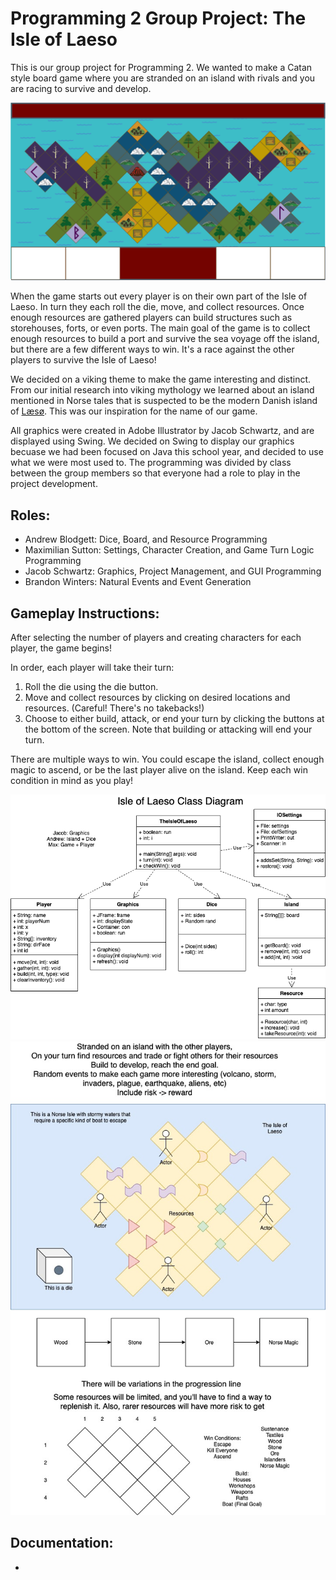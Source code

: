 # Programming 2 Group Project: The Isle of Laeso
This is our group project for Programming 2. We wanted to make a Catan style board game where you are stranded on an island with rivals and you are racing to survive and develop. 

![TheIsleOfLaeso](https://github.com/Bamboo72/Programming2GroupProject1/blob/main/res/BackgroundBoard.png)

When the game starts out every player is on their own part of the Isle of Laeso. In turn they each roll the die, move, and collect resources. Once enough resources are gathered players can build structures such as storehouses, forts, or even ports. The main goal of the game is to collect enough resources to build a port and survive the sea voyage off the island, but there are a few different ways to win. It's a race against the other players to survive the Isle of Laeso!

We decided on a viking theme to make the game interesting and distinct. From our initial research into viking mythology we learned about an island mentioned in Norse tales that is suspected to be the modern Danish island of [Læsø](https://en.wikipedia.org/wiki/L%C3%A6s%C3%B8). This was our inspiration for the name of our game.

All graphics were created in Adobe Illustrator by Jacob Schwartz, and are displayed using Swing. We decided on Swing to display our graphics becuase we had been focused on Java this school year, and decided to use what we were most used to. The programming was divided by class between the group members so that everyone had a role to play in the project development.


## Roles:
- Andrew Blodgett: Dice, Board, and Resource Programming
- Maximilian Sutton: Settings, Character Creation, and Game Turn Logic Programming
- Jacob Schwartz: Graphics, Project Management, and GUI Programming 
- Brandon Winters: Natural Events and Event Generation

## Gameplay Instructions:

After selecting the number of players and creating characters for each player, the game begins!  

In order, each player will take their turn:  
1. Roll the die using the die button.  
2. Move and collect resources by clicking on desired locations and resources. (Careful! There's no takebacks!)  
3. Choose to either build, attack, or end your turn by clicking the buttons at the bottom of the screen. Note that building or attacking will end your turn.  

There are multiple ways to win. You could escape the island, collect enough magic to ascend, or be the last player alive on the island. Keep each win condition in mind as you play!  



![ClassDiagram](https://github.com/Bamboo72/Programming2GroupProject1/blob/main/ConceptArt/GroupProjectClassDiagram.png)
![IslandSurvivalIdea](https://github.com/Bamboo72/Programming2GroupProject1/blob/main/ConceptArt/Isle%20of%20Laeso.jpg)

## Documentation: 
*

